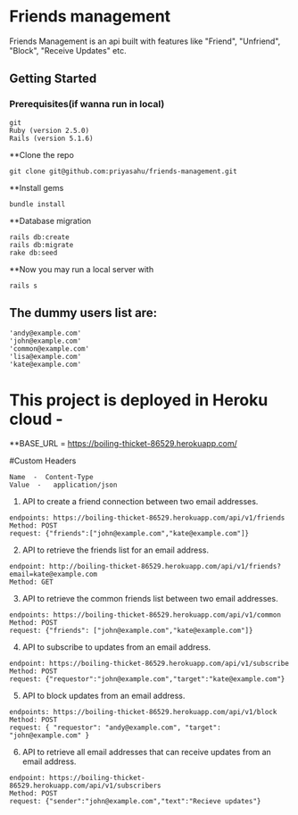 # Friends management
Friends Management is an api built with features like "Friend", "Unfriend", "Block", "Receive Updates" etc.

## Getting Started
 
### Prerequisites(if wanna run in local)
 
```
git
Ruby (version 2.5.0)
Rails (version 5.1.6)
```

**Clone the repo
 
```
git clone git@github.com:priyasahu/friends-management.git
```
 
**Install gems

```
bundle install
```
 
**Database migration

```
rails db:create
rails db:migrate
rake db:seed
```
 
**Now you may run a local server with
```
rails s
```

## The dummy users list are:
```
'andy@example.com'
'john@example.com'
'common@example.com'
'lisa@example.com'
'kate@example.com'
```
# This project is deployed in Heroku cloud -

**BASE_URL = https://boiling-thicket-86529.herokuapp.com/

#Custom Headers
```
Name  -  Content-Type
Value  -   application/json
``` 

1. API to create a friend connection between two email addresses.
  ```
  endpoints: https://boiling-thicket-86529.herokuapp.com/api/v1/friends
  Method: POST
  request: {"friends":["john@example.com","kate@example.com"]}
  ```

2. API to retrieve the friends list for an email address.
  ```
  endpoint: http://boiling-thicket-86529.herokuapp.com/api/v1/friends?email=kate@example.com
  Method: GET
  ```

3. API to retrieve the common friends list between two email addresses.
  ```
  endpoints: https://boiling-thicket-86529.herokuapp.com/api/v1/common 
  Method: POST
  request: {"friends": ["john@example.com","kate@example.com"]}
  ```

4. API to subscribe to updates from an email address.
  ```
  endpoint: https://boiling-thicket-86529.herokuapp.com/api/v1/subscribe
  Method: POST
  request: {"requestor":"john@example.com","target":"kate@example.com"}
  ```

5. API to block updates from an email address.
  ```
  endpoints: https://boiling-thicket-86529.herokuapp.com/api/v1/block
  Method: POST
  request: { "requestor": "andy@example.com", "target": "john@example.com" }
  ```

6. API to retrieve all email addresses that can receive updates from an email address.
  ```
  endpoint: https://boiling-thicket-86529.herokuapp.com/api/v1/subscribers
  Method: POST
  request: {"sender":"john@example.com","text":"Recieve updates"}
  ```
